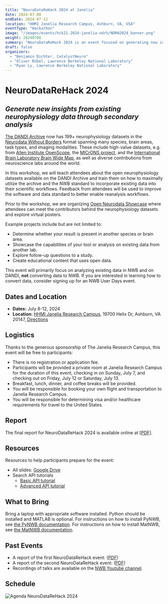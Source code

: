 ```yaml
---
title: "NeuroDataReHack 2024 at Janelia"
date: 2024-07-08
endDate: 2024-07-12
location: "HHMI Janelia Research Campus, Ashburn, VA, USA"
eventType: "Hackathon"
image: "/images/events/hck21-2024-janelia-ndrh/NDRH2024_banner.png"
weight: 20240708
summary: "NeuroDataReHack 2024 is an event focused on generating new insights from existing neurophysiology data through secondary analysis, teaching attendees about open neurophysiology datasets available on the DANDI Archive and training them on how to utilize the archive and the NWB standard."
draft: false
organizers:
  - "Benjamin Dichter, CatalystNeuro"
  - "Oliver Rübel, Lawrence Berkeley National Laboratory"
  - "Ryan Ly, Lawrence Berkeley National Laboratory"
---
```


# NeuroDataReHack 2024
## *Generate new insights from existing neurophysiology data through secondary analysis*

[The DANDI Archive](http://dandiarchive.org) now has 199+ neurophysiology datasets in the [Neurodata Without Borders](http://nwb.org) format spanning many species, brain areas, task types, and imaging modalities. These include high-value datasets, e.g. from [Allen Institute OpenScope](https://dandiarchive.org/dandiset/search?search=openscope), the [MICrONS project](https://dandiarchive.org/dandiset/000402), and the [International Brain Laboratory Brain Wide Map](https://dandiarchive.org/dandiset/000409), as well as diverse contributions from neuroscience labs around the world.

In this workshop, we will teach attendees about the open neurophysiology datasets available on the DANDI Archive and train them on how to maximally utilize the archive and the NWB standard to incorporate existing data into their scientific workflows. Feedback from attendees will be used to improve the software and data standard to better enable reanalysis workflows.

Prior to the workshop, we are organizing [Open Neurodata Showcase](/events/hck20-2024-openneurodata-showcase/) where attendees can meet the contributors behind the neurophysiology datasets and explore virtual posters.

Example projects include but are not limited to:
* Determine whether your result is present in another species or brain area.
* Showcase the capabilities of your tool or analysis on existing data from another lab.
* Explore follow-up questions to a study.
* Create educational content that uses open data.

This event will primarily focus on analyzing existing data in NWB and on DANDI, **not** converting data to NWB. If you are interested in learning how to convert data, consider signing up for an NWB User Days event.

## Dates and Location

- **Dates:** July 8-12, 2024
- **Location:** [HHMI Janelia Research Campus](https://www.janelia.org/), 19700 Helix Dr, Ashburn, VA 20147, [Directions](https://www.janelia.org/directions)

## Logistics

Thanks to the generous sponsorship of The Janelia Research Campus, this event will be free to participants:
* There is no registration or application fee.
* Participants will be provided a private room at Janelia Research Campus for the duration of this event, checking in on Sunday, July 7, and checking out on Friday, July 12 or Saturday, July 13.
* Breakfast, lunch, dinner, and coffee breaks will be provided.
* You will be responsible for booking your own flight and transportation to Janelia Research Campus.
* You will be responsible for determining visa and/or healthcare requirements for travel to the United States.

## Report

The final report for NeuroDataReHack 2024 is available online at [[PDF](https://drive.usercontent.google.com/u/0/uc?id=1QYw9jmIpKPXPMLmhTnVIIWgbWHL5tPS3&export=download)].

## Resources

Resources to help participants prepare for the event:

* All slides: [Google Drive](https://drive.google.com/drive/folders/1DAmQr4qWCamhj_2Zyke0kkHGvV8Kyq13?usp=sharing)
* Search API tutorials
    * [Basic API tutorial](https://github.com/NeurodataWithoutBorders/nwb_hackathons/blob/main/HCK21_2024_Janelia_NDRH/tutorials/simple_dandiset_search.ipynb)
    * [Advanced API tutorial](https://github.com/NeurodataWithoutBorders/nwb_hackathons/blob/main/HCK21_2024_Janelia_NDRH/tutorials/advanced_asset_search.ipynb)

## What to Bring

Bring a laptop with appropriate software installed. Python should be installed and MATLAB is optional. For instructions on how to install PyNWB, see [the PyNWB documentation](https://pynwb.readthedocs.io/en/stable/install_users.html#installing-pynwb). For instructions on how to install MatNWB, see [the MatNWB documentation](https://matnwb.readthedocs.io/en/latest/).

## Past Events

* A report of the first NeuroDataReHack event: ([PDF](https://github.com/NeurodataWithoutBorders/nwb_hackathons/blob/main/HCK14_2022_Seattle_RH/report/Report_Neurodata_Rehack_v2.pdf))
* A report of the second NeuroDataReHack event: ([PDF](https://github.com/NeurodataWithoutBorders/nwb_hackathons/blob/main/HCK16_2023_Granada_RH/report/Report__NeuroDataReHack_2023.pdf))
* Recordings of talks are available on the [NWB Youtube channel](https://www.youtube.com/channel/UCfD_mU-EFz135a9TpNFJP5A).

## Schedule

<img src="/images/events/hck21-2024-janelia-ndrh/AgendaNeuroDataReHack2024.png" alt="Agenda NeuroDataReHack 2024" class="img-fluid">
